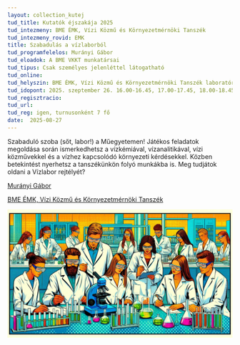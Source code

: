 ```yaml
---
layout: collection_kutej
tud_title: Kutatók éjszakája 2025
tud_intezmeny: BME ÉMK, Vízi Közmű és Környezetmérnöki Tanszék
tud_intezmeny_rovid: EMK
title: Szabadulás a vízlaborból
tud_programfelelos: Murányi Gábor
tud_eloadok: A BME VKKT munkatársai
tud_tipus: Csak személyes jelenléttel látogatható
tud_online: 
tud_helyszin: BME ÉMK, Vízi Közmű és Környezetmérnöki Tanszék laboratórium, BME K épület, földszint, 32.
tud_idopont: 2025. szeptember 26. 16.00-16.45, 17.00-17.45, 18.00-18.45, 19.00-19.45, 20.00-20.45, 21.00-21.45
tud_regisztracio: 
tud_url: 
tud_reg: igen, turnusonként 7 fő 
date:  2025-08-27
---
```


Szabaduló szoba (sőt, labor!) a Műegyetemen! Játékos feladatok megoldása során ismerkedhetsz a vízkémiával, vízanalitikával, vízi közművekkel és a vízhez kapcsolódó környezeti kérdésekkel. 
Közben betekintést nyerhetsz a tanszékünkön folyó munkákba is. Meg tudjátok oldani a Vízlabor rejtélyét? 

[Murányi Gábor](https://tudprog.bme.hu/kutatok_ejszakaja/profilok/muranyi_gabor)

[BME ÉMK, Vízi Közmű és Környezetmérnöki Tanszék](https://vkkt.bme.hu/)

![Szabadulás a vízlaborból](../2025/images/szabadulas-a-vizlaborbol.jpeg)
